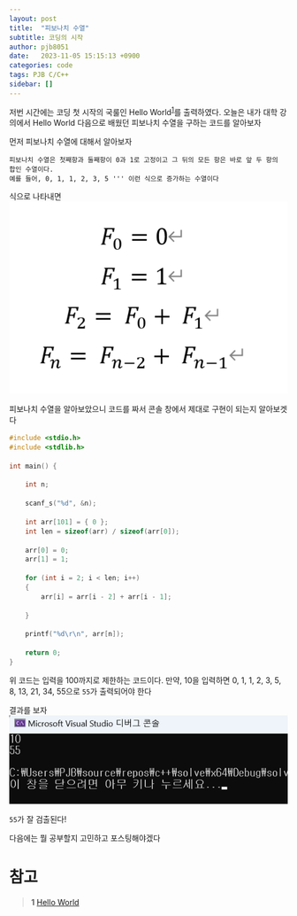 ```yaml
---
layout: post
title:  "피보나치 수열"
subtitle: 코딩의 시작
author: pjb8051
date:   2023-11-05 15:15:13 +0900
categories: code
tags: PJB C/C++
sidebar: []
---
```


저번 시간에는 코딩 첫 시작의 국룰인 Hello World<sup id="a1">[1](#footnote1)</sup>를 출력하였다. 오늘은 내가 대학 강의에서 Hello World 다음으로 배웠던 피보나치 수열을 구하는 코드를 알아보자

먼저 피보나치 수열에 대해서 알아보자
```
피보나치 수열은 첫째항과 둘째항이 0과 1로 고정이고 그 뒤의 모든 항은 바로 앞 두 항의 합인 수열이다.
예를 들어, 0, 1, 1, 2, 3, 5 ''' 이런 식으로 증가하는 수열이다
```
식으로 나타내면
<br>
![](/assets/images/fibo.png)
<br>

피보나치 수열을 알아보았으니 코드를 짜서 콘솔 창에서 제대로 구현이 되는지 알아보겟다

```C
#include <stdio.h>
#include <stdlib.h>

int main() {

	int n;

	scanf_s("%d", &n);
	
	int arr[101] = { 0 };
	int len = sizeof(arr) / sizeof(arr[0]);

	arr[0] = 0;
	arr[1] = 1;

	for (int i = 2; i < len; i++)
	{
		arr[i] = arr[i - 2] + arr[i - 1];
		
	}

	printf("%d\r\n", arr[n]);
	
	return 0;
}
```
위 코드는 입력을 100까지로 제한하는 코드이다.
만약, 10을 입력하면 0, 1, 1, 2, 3, 5, 8, 13, 21, 34, 55으로
`55`가 출력되어야 한다

결과를 보자
<br>
![](/assets/images/fibo-result.png)

`55`가 잘 검출된다!

다음에는 뭘 공부할지 고민하고 포스팅해야겠다

# 참고
><b id="footnote1">1</b> [Hello World][Hello-World]

[Hello-World]: https://pjb8051.github.io/code/2023/11/05/Hello-World.html